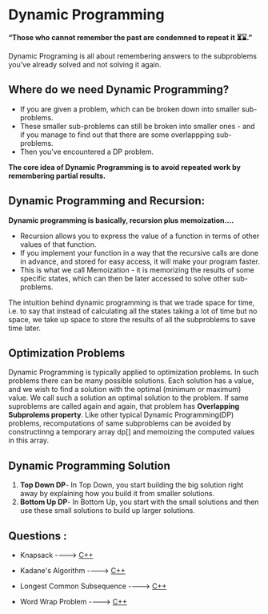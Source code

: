 # Dynamic Programming

**“Those who cannot remember the past are condemned to repeat it ⏳⌛.”**

Dynamic Programing is all about remembering answers to the subproblems you’ve already solved and not solving it again.

## Where do we need Dynamic Programming?

- If you are given a problem, which can be broken down into smaller sub-problems.
- These smaller sub-problems can still be broken into smaller ones - and if you manage to find out that there are some overlappping sub-problems.
- Then you’ve encountered a DP problem.

**The core idea of Dynamic Programming is to avoid repeated work by remembering partial results.**

## Dynamic Programming and Recursion:

**Dynamic programming is basically, recursion plus memoization....**

- Recursion allows you to express the value of a function in terms of other values of that function.
- If you implement your function in a way that the recursive calls are done in advance, and stored for easy access, it will make your program faster.
- This is what we call Memoization - it is memorizing the results of some specific states, which can then be later accessed to solve other sub-problems.

The intuition behind dynamic programming is that we trade space for time, i.e. to say that instead of calculating all the states taking a lot of time but no space, we take up space to store the results of all the subproblems to save time later.

## Optimization Problems

Dynamic Programming is typically applied to optimization problems. In such problems there can be many possible solutions. Each solution has a value, and we wish to find a solution with the optimal (minimum or maximum) value. We call such a solution an optimal solution to the
problem. If same suproblems are called again and again, that problem has **Overlapping Subprolems property**. Like other typical Dynamic Programming(DP) problems, recomputations of same subproblems can
be avoided by constructinng a temporary array dp[] and memoizing the computed values in this array.

## Dynamic Programming Solution

1. **Top Down DP**- In Top Down, you start building the big solution right away by explaining how you build it from smaller solutions.
2. **Bottom Up DP**- In Bottom Up, you start with the small solutions and then use these small solutions to build up larger solutions.

## Questions :

- Knapsack ----> [C++](/Code/C++/knapsack.cpp)

- Kadane's Algorithm ----> [C++](/Code/C++/kadane_algo.cpp)

- Longest Common Subsequence ----> [C++](/Code/C++/longest_common_subsequence.cpp)

- Word Wrap Problem ----> [C++](/Code/C++/word_wrap.cpp)
